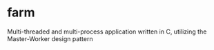 # farm
Multi-threaded and multi-process application written in C, utilizing the Master-Worker design pattern
